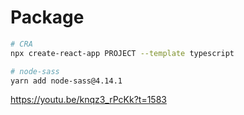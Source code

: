 # Package

```bash
# CRA
npx create-react-app PROJECT --template typescript

# node-sass
yarn add node-sass@4.14.1
```

<!-- TODO -->

https://youtu.be/knqz3_rPcKk?t=1583
